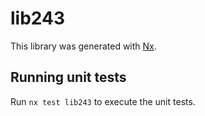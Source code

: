 # lib243

This library was generated with [Nx](https://nx.dev).

## Running unit tests

Run `nx test lib243` to execute the unit tests.
